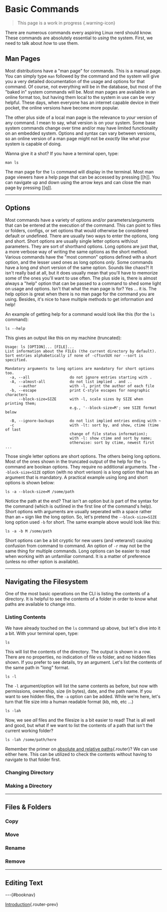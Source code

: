 # Basic Commands

> This page is a work in progress
{.warning-icon}

There are numerous commands every aspiring Linux nerd should know. These commands are absolutely essential to *using* the system. First, we need to talk about *how* to use them.

## Man Pages

Most distributions have a "man page" for commands. This is a manual page. You can simply type `man` followed by the command and the system will give you a very detailed documentation of the usage and options for that command. Of course, not everything will be in the database, but most of the "baked in" system commands will be. Most man pages are available in an online format too, but having them local to the system in use can be very helpful. These days, when everyone has an internet capable device in their pocket, the online versions have become more popular.

The other plus side of a local man page is the relevance to *your* version of any command. I mean to say, what version is on your system. Some base system commands change over time and/or may have limited functionality on an embedded system. Options and syntax can vary between versions, so an online version of a man page might not be *exactly* like what your system is capable of doing.

Wanna give it a shot? If you have a terminal open, type:

```plaintext
man ls
```

The man page for the `ls` command will display in the terminal. Most man page viewers have a help page that can be accessed by pressing [[h]]. You can navigate up and down using the arrow keys and can close the man page by pressing [[q]].

---

## Options

Most commands have a variety of options and/or parameters/arguments that can be entered at the execution of the command. This can point to files or folders, configs, or set options that would otherwise be considered default or undefined. There are usually two ways to enter the options, long and short. Short options are usually single letter options with/out parameters. They are sort of shorthand options. Long options are just that, a more verbose way of writing the same options as the short method. Various commands have the "most common" options defined with a short option, and the lesser used ones as long options *only*. Some commands have a long *and* short version of the same option. Sounds like chaos?! It isn't really bad at all, but it does usually mean that you'll have to memorize some of the ones you'll want to use often. The plus side is, there is almost always a "help" option that can be passed to a command to shed some light on usage and options. Isn't that what the man page is for? Yes ... it is. The help option is great when there is no man page for the command you are using. Besides, it's nice to have multiple methods to get information and help!

An example of getting help for a command would look like this (for the `ls` command):

```plaintext
ls --help
```

This gives an output like this on my machine (truncated):

```plaintext
Usage: ls [OPTION]... [FILE]...
List information about the FILEs (the current directory by default).
Sort entries alphabetically if none of -cftuvSUX nor --sort is specified.

Mandatory arguments to long options are mandatory for short options too.
  -a, --all                  do not ignore entries starting with .
  -A, --almost-all           do not list implied . and ..
      --author               with -l, print the author of each file
  -b, --escape               print C-style escapes for nongraphic characters
      --block-size=SIZE      with -l, scale sizes by SIZE when printing them;
                             e.g., '--block-size=M'; see SIZE format below

  -B, --ignore-backups       do not list implied entries ending with ~
  -c                         with -lt: sort by, and show, ctime (time of last
                             change of file status information);
                             with -l: show ctime and sort by name;
                             otherwise: sort by ctime, newest first
...
```

Those single letter options are short options. The others being long options. Most of the ones shown in the truncated output of the help for the `ls` command are boolean options. They require no additional arguments. The `--block-size=SIZE` option (with no short verison) is a long option that has an argument that is mandatory. A practical example using long and short options is shown below:

```plaintext
ls -a --block-size=M /some/path
```

Notice the path at the end? That isn't an option but *is* part of the syntax for the command (which is outlined in the first line of the command's help). Short options with arguments are usually seperated with a space rather than an `=` sign like the long option. So, let's pretend the `--block-size=SIZE` long option used `-b` for short. The same example above would look like this:

```plaintext
ls -a -b M /some/path
```

Short options can be a bit cryptic for new users (and veterans!) causing confusion from command to command. An option of `-r` may not be the same thing for multiple commands. Long options can be easier to read when working with an unfamiliar command. It is a matter of preference (unless no other option is available).

---

## Navigating the Filesystem

One of the most basic operations on the CLI is listing the contents of a directory. It is helpful to see the contents of a folder in order to know what paths are available to change into.

### Listing Contents

We have already touched on the `ls` command up above, but let's dive into it a bit. With your terminal open, type:

```plaintext
ls
```

This will list the contents of the directory. The output is shown in a row. There are no properties, no indication of file vs folder, and no hidden files shown. If you prefer to see details, try an argument. Let's list the contents of the same path in "long" format.

```plaintext
ls -l
```

The `-l` argument/option will list the same contents as before, but now with permissions, ownership, size (in bytes), date, and the path name. If you want to see hidden files, the `-a` option can be added. While we're here, let's turn that file size into a human readable format (kb, mb, etc ...)

```plaintext
ls -lah
```

Now, we see *all* files and the filesize is a bit easier to read! That is all well and good, but what if we want to list the contents of a path that isn't the current working folder?

```plaintext
ls -lah /some/path/here
```

Remember the primer on [absolute and relative paths](/guides/linux/intro#paths){.router}? We can use either here. This can be utilized to check the contents without having to navigate to that folder first.

### Changing Directory

### Making a Directory

---

## Files & Folders

### Copy

### Move

### Rename

### Remove

---

## Editing Text

---{#booknav}

[Introduction](/guides/linux/intro){.router-prev}
